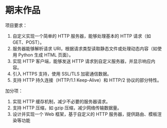 # 期末作品

项目要求：

1. 自定义实现一个简单的 HTTP 服务器，能够处理基本的 HTTP 请求（如 GET、POST）。
2. 服务器能够解析请求 URI，根据请求类型读取静态文件或处理动态内容（如使用 Python 生成 HTML 页面）。
3. 实现 HTTP 客户端，能够发送 HTTP 请求到自定义服务器，并显示响应内容。
4. 引入 HTTPS 支持，使用 SSL/TLS 加密通信数据。
5. 支持 HTTP 持久连接（HTTP/1.1 Keep-Alive）和 HTTP/2 协议的部分特性。

加分项：

1. 实现 HTTP 缓存机制，减少不必要的服务器请求。
2. 支持 HTTP 压缩，如 gzip 压缩，减少网络传输数据量。
3. 设计并实现一个 Web 框架，基于自定义的 HTTP 服务器，提供路由、模板渲染等功能
